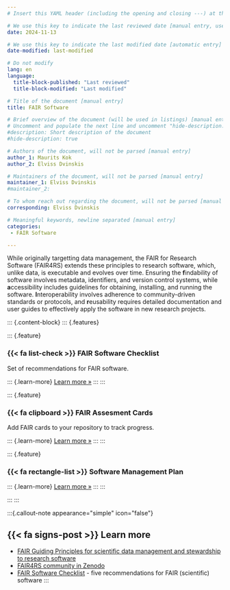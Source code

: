 ```yaml
---
# Insert this YAML header (including the opening and closing ---) at the beginning of the document and fill it out accordingly

# We use this key to indicate the last reviewed date [manual entry, use YYYY-MM-DD]
date: 2024-11-13

# We use this key to indicate the last modified date [automatic entry]
date-modified: last-modified

# Do not modify
lang: en
language: 
  title-block-published: "Last reviewed"
  title-block-modified: "Last modified"

# Title of the document [manual entry]
title: FAIR Software

# Brief overview of the document (will be used in listings) [manual entry]
# Uncomment and populate the next line and uncomment "hide-description: true".
#description: Short description of the document
#hide-description: true

# Authors of the document, will not be parsed [manual entry]
author_1: Maurits Kok
author_2: Elviss Dvinskis

# Maintainers of the document, will not be parsed [manual entry]
maintainer_1: Elviss Dvinskis
#maintainer_2:

# To whom reach out regarding the document, will not be parsed [manual entry]
corresponding: Elviss Dvinskis

# Meaningful keywords, newline separated [manual entry]
categories: 
 - FAIR Software

---
```


While originally targetting data management, the FAIR for Research Software (FAIR4RS) extends these principles to research software, which, unlike data, is executable and evolves over time. Ensuring the **f**indability of software involves metadata, identifiers, and version control systems, while **a**ccessibility includes guidelines for obtaining, installing, and running the software. **I**nteroperability involves adherence to community-driven standards or protocols, and **r**eusability requires detailed documentation and user guides to effectively apply the software in new research projects.


::: {.content-block}
::: {.features}

::: {.feature}
### {{< fa list-check >}} FAIR Software Checklist
Set of recommendations for FAIR software.

::: {.learn-more}
[Learn more »](checklist.md)
:::
:::

::: {.feature}
### {{< fa clipboard >}} FAIR Assesment Cards
Add FAIR cards to your repository to track progress.

::: {.learn-more}
[Learn more »](project_cards.md)
:::
:::

::: {.feature}
### {{< fa rectangle-list >}} Software Management Plan

::: {.learn-more}
[Learn more »](./software_management_plan.md)
:::
:::

:::
:::


:::{.callout-note appearance="simple" icon="false"}
## {{< fa signs-post >}} Learn more

- [FAIR Guiding Principles for scientific data management and stewardship to research software](https://zenodo.org/records/6623556)
- [FAIR4RS community in Zenodo](https://zenodo.org/communities/fair4rs/records?q=&l=list&p=1&s=10&sort=newest)
- [FAIR Software Checklist](https://fair-software.nl/) - five recommendations for FAIR (scientific) software 
:::